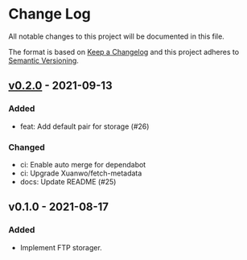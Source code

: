 # Change Log

All notable changes to this project will be documented in this file.

The format is based on [Keep a Changelog](https://keepachangelog.com/)
and this project adheres to [Semantic Versioning](https://semver.org/).

## [v0.2.0] - 2021-09-13

### Added

- feat: Add default pair for storage (#26)

### Changed

- ci: Enable auto merge for dependabot
- ci: Upgrade Xuanwo/fetch-metadata
- docs: Update README (#25)

## v0.1.0 - 2021-08-17

### Added

- Implement FTP storager.

[v0.2.0]: https://github.com/beyondstorage/go-service-ftp/compare/v0.1.0...v0.2.0
